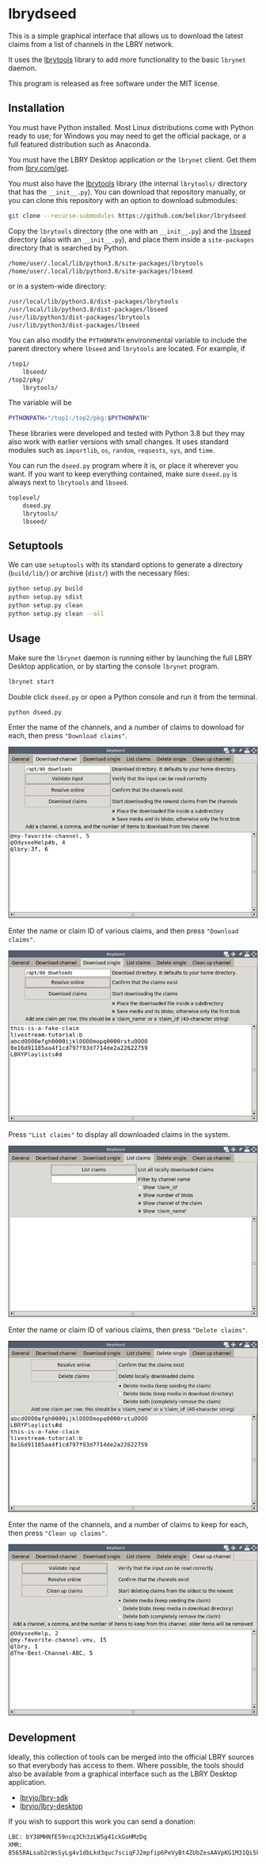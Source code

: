 # lbrydseed

This is a simple graphical interface that allows us
to download the latest claims from a list of channels in the LBRY network.

It uses the [lbrytools](https://github.com/belikor/lbrytools) library
to add more functionality to the basic `lbrynet` daemon.

This program is released as free software under the MIT license.

## Installation

You must have Python installed. Most Linux distributions come with Python
ready to use; for Windows you may need to get the official package,
or a full featured distribution such as Anaconda.

You must have the LBRY Desktop application or the `lbrynet` client.
Get them from [lbry.com/get](https://lbry.com/get).

You must also have the [lbrytools](https://github.com/belikor/lbrytools/lbrytools)
library (the internal `lbrytools/` directory that has the `__init__.py`).
You can download that repository manually, or you can clone this repository
with an option to download submodules:
```sh
git clone --recurse-submodules https://github.com/belikor/lbrydseed
```

Copy the `lbrytools` directory (the one with an `__init__.py`)
and the [`lbseed`](./lbseed) directory (also with an `__init__.py`),
and place them inside a `site-packages` directory that is searched by Python.
```
/home/user/.local/lib/python3.8/site-packages/lbrytools
/home/user/.local/lib/python3.8/site-packages/lbseed
```

or in a system-wide directory:
```
/usr/local/lib/python3.8/dist-packages/lbrytools
/usr/local/lib/python3.8/dist-packages/lbseed
/usr/lib/python3/dist-packages/lbrytools
/usr/lib/python3/dist-packages/lbseed
```

You can also modify the `PYTHONPATH` environmental variable
to include the parent directory where `lbseed` and `lbrytools`
are located.
For example, if
```
/top1/
    lbseed/
/top2/pkg/
    lbrytools/
```

The variable will be
```sh
PYTHONPATH="/top1:/top2/pkg:$PYTHONPATH"
```

These libraries were developed and tested with Python 3.8 but they may also work with
earlier versions with small changes.
It uses standard modules such as `importlib`, `os`, `random`, `requests`,
`sys`, and `time`.

You can run the `dseed.py` program where it is, or place it wherever you want.
If you want to keep everything contained, make sure `dseed.py`
is always next to `lbrytools` and `lbseed`.
```
toplevel/
    dseed.py
    lbrytools/
    lbseed/
```

## Setuptools

We can use `setuptools` with its standard options to generate
a directory (`build/lib/`) or archive (`dist/`) with the necessary files:
```sh
python setup.py build
python setup.py sdist
python setup.py clean
python setup.py clean --all
```

## Usage

Make sure the `lbrynet` daemon is running either by launching
the full LBRY Desktop application, or by starting the console `lbrynet`
program.
```sh
lbrynet start
```

Double click `dseed.py` or open a Python console and run it from the terminal.
```sh
python dseed.py
```

Enter the name of the channels, and a number of claims to download for each,
then press `"Download claims"`.

![lbryseed download_channel](./g_lbrydseed_download_channel.png)

Enter the name or claim ID of various claims,
and then press `"Download claims"`.

![lbryseed download_single](./g_lbrydseed_download_single.png)

Press `"List claims"` to display all downloaded claims in the system.

![lbryseed list_claims](./g_lbrydseed_list_claims.png)

Enter the name or claim ID of various claims, then press `"Delete claims"`.

![lbryseed delete_single](./g_lbrydseed_delete_single.png)

Enter the name of the channels, and a number of claims to keep for each,
then press `"Clean up claims"`.

![lbryseed cleanup_channel](./g_lbrydseed_cleanup_channel.png)

## Development

Ideally, this collection of tools can be merged into the official
LBRY sources so that everybody has access to them.
Where possible, the tools should also be available from a graphical
interface such as the LBRY Desktop application.
* [lbryio/lbry-sdk](https://github.com/lbryio/lbry-sdk)
* [lbryio/lbry-desktop](https://github.com/lbryio/lbry-desktop)

If you wish to support this work you can send a donation:
```
LBC: bY38MHNfE59ncq3Ch3zLW5g41ckGoHMzDq
XMR: 8565RALsab2cWsSyLg4v1dbLkd3quc7sciqFJ2mpfip6PeVyBt4ZUbZesAAVpKG1M31Qi5k9mpDSGSDpb3fK5hKYSUs8Zff
```

